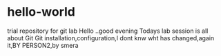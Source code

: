 # hello-world
trial repository for git lab
               Hello ..good evening
               Todays lab session is all about Git
               Git installation,configuration,I dont knw wht has changed,again it,BY PERSON2,by smera
